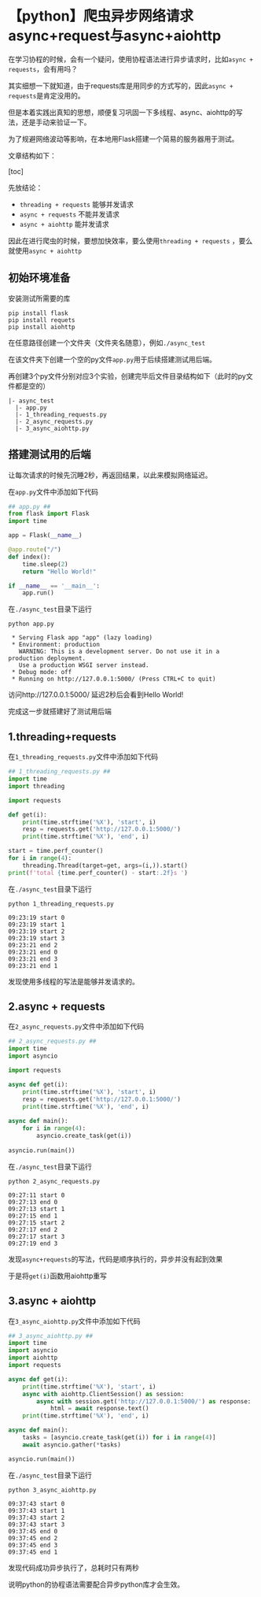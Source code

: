 # 【python】爬虫异步网络请求async+request与async+aiohttp

在学习协程的时候，会有一个疑问，使用协程语法进行异步请求时，比如`async + requests`，会有用吗？

其实细想一下就知道，由于requests库是用同步的方式写的，因此`async + requests`是肯定没用的。

但是本着实践出真知的思想，顺便复习巩固一下多线程、async、aiohttp的写法，还是手动来验证一下。

为了规避网络波动等影响，在本地用Flask搭建一个简易的服务器用于测试。

文章结构如下：

[toc]

先放结论：

- `threading + requests` 能够并发请求
- `async + requests` 不能并发请求
- `async + aiohttp` 能并发请求

因此在进行爬虫的时候，要想加快效率，要么使用`threading + requests` ，要么就使用`async + aiohttp` 

## 初始环境准备

安装测试所需要的库

```
pip install flask
pip install requets
pip install aiohttp
```

在任意路径创建一个文件夹（文件夹名随意），例如`./async_test`

在该文件夹下创建一个空的py文件`app.py`用于后续搭建测试用后端。

再创建3个py文件分别对应3个实验，创建完毕后文件目录结构如下（此时的py文件都是空的）

```
|- async_test
  |- app.py
  |- 1_threading_requests.py
  |- 2_async_requests.py
  |- 3_async_aiohttp.py
```

## 搭建测试用的后端

让每次请求的时候先沉睡2秒，再返回结果，以此来模拟网络延迟。

在`app.py`文件中添加如下代码

```python
## app.py ##
from flask import Flask
import time

app = Flask(__name__)

@app.route("/")
def index():
    time.sleep(2)
    return "Hello World!"

if __name__ == '__main__':
    app.run()
```

在`./async_test`目录下运行

```
python app.py
```

```
 * Serving Flask app "app" (lazy loading)
 * Environment: production
   WARNING: This is a development server. Do not use it in a production deployment.
   Use a production WSGI server instead.
 * Debug mode: off
 * Running on http://127.0.0.1:5000/ (Press CTRL+C to quit)
```

访问http://127.0.0.1:5000/ 延迟2秒后会看到Hello World!

完成这一步就搭建好了测试用后端

## 1.threading+requests

在`1_threading_requests.py`文件中添加如下代码

```python
## 1_threading_requests.py ##
import time
import threading

import requests

def get(i):
    print(time.strftime('%X'), 'start', i)
    resp = requests.get('http://127.0.0.1:5000/')
    print(time.strftime('%X'), 'end', i)

start = time.perf_counter()
for i in range(4):
    threading.Thread(target=get, args=(i,)).start()
print(f'total {time.perf_counter() - start:.2f}s ')
```



在`./async_test`目录下运行

```
python 1_threading_requests.py
```

```
09:23:19 start 0
09:23:19 start 1
09:23:19 start 2
09:23:19 start 3
09:23:21 end 2
09:23:21 end 0
09:23:21 end 3
09:23:21 end 1
```

发现使用多线程的写法是能够并发请求的。

## 2.async + requests

在`2_async_requests.py`文件中添加如下代码

```python
## 2_async_requests.py ##
import time
import asyncio

import requests

async def get(i):
    print(time.strftime('%X'), 'start', i)
    resp = requests.get('http://127.0.0.1:5000/')
    print(time.strftime('%X'), 'end', i)
    
async def main():
    for i in range(4):
        asyncio.create_task(get(i))
        
asyncio.run(main())
```

在`./async_test`目录下运行

```
python 2_async_requests.py
```

```
09:27:11 start 0
09:27:13 end 0
09:27:13 start 1
09:27:15 end 1
09:27:15 start 2
09:27:17 end 2
09:27:17 start 3
09:27:19 end 3
```

发现`async+requests`的写法，代码是顺序执行的，异步并没有起到效果

于是将`get(i)`函数用aiohttp重写

## 3.async + aiohttp

在`3_async_aiohttp.py`文件中添加如下代码

```python
## 3_async_aiohttp.py ##
import time
import asyncio
import aiohttp
import requests

async def get(i):
    print(time.strftime('%X'), 'start', i)
    async with aiohttp.ClientSession() as session:
        async with session.get('http://127.0.0.1:5000/') as response:
            html = await response.text()
    print(time.strftime('%X'), 'end', i)

async def main():
    tasks = [asyncio.create_task(get(i)) for i in range(4)]
    await asyncio.gather(*tasks)

asyncio.run(main())
```

在`./async_test`目录下运行

```
python 3_async_aiohttp.py
```

```
09:37:43 start 0
09:37:43 start 1
09:37:43 start 2
09:37:43 start 3
09:37:45 end 0
09:37:45 end 2
09:37:45 end 3
09:37:45 end 1
```

发现代码成功异步执行了，总耗时只有两秒

说明python的协程语法需要配合异步python库才会生效。

